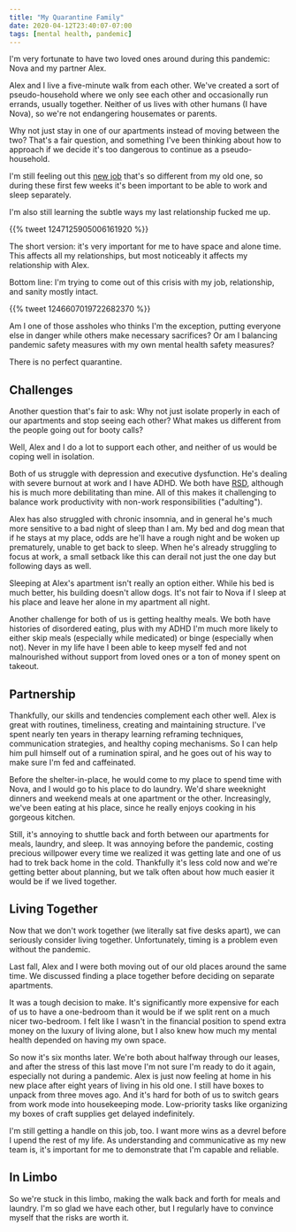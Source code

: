 ```yaml
---
title: "My Quarantine Family"
date: 2020-04-12T23:40:07-07:00
tags: [mental health, pandemic]
---
```


I'm very fortunate to have two loved ones around during this pandemic: Nova and my partner Alex.

<!--more-->

Alex and I live a five-minute walk from each other. We've created a sort of pseudo-household where we only see each other and occasionally run errands, usually together. Neither of us lives with other humans (I have Nova), so we're not endangering housemates or parents. 

Why not just stay in one of our apartments instead of moving between the two? That's a fair question, and something I've been thinking about how to approach if we decide it's too dangerous to continue as a pseudo-household.

I'm still feeling out this [new job](https://www.honeycomb.io/blog/right-at-home-in-my-new-role/) that's so different from my old one, so during these first few weeks it's been important to be able to work and sleep separately.

I'm also still learning the subtle ways my last relationship fucked me up.

{{% tweet 1247125905006161920 %}}
<br>

The short version: it's very important for me to have space and alone time. This affects all my relationships, but most noticeably it affects my relationship with Alex. 

Bottom line: I'm trying to come out of this crisis with my job, relationship, and sanity mostly intact.

{{% tweet 1246607019722682370 %}}
<br>

Am I one of those assholes who thinks I'm the exception, putting everyone else in danger while others make necessary sacrifices? Or am I balancing pandemic safety measures with my own mental health safety measures?

There is no perfect quarantine.

## Challenges

Another question that's fair to ask: Why not just isolate properly in each of our apartments and stop seeing each other? What makes us different from the people going out for booty calls?

Well, Alex and I do a lot to support each other, and neither of us would be coping well in isolation.

Both of us struggle with depression and executive dysfunction. He's dealing with severe burnout at work and I have ADHD. We both have [RSD](https://www.psychologytoday.com/us/blog/friendship-20/201907/what-is-rejection-sensitive-dysphoria), although his is much more debilitating than mine. All of this makes it challenging to balance work productivity with non-work responsibilities ("adulting").

Alex has also struggled with chronic insomnia, and in general he's much more sensitive to a bad night of sleep than I am. My bed and dog mean that if he stays at my place, odds are he'll have a rough night and be woken up prematurely, unable to get back to sleep. When he's already struggling to focus at work, a small setback like this can derail not just the one day but following days as well.

Sleeping at Alex's apartment isn't really an option either. While his bed is much better, his building doesn't allow dogs. It's not fair to Nova if I sleep at his place and leave her alone in my apartment all night.

Another challenge for both of us is getting healthy meals. We both have histories of disordered eating, plus with my ADHD I'm much more likely to either skip meals (especially while medicated) or binge (especially when not). Never in my life have I been able to keep myself fed and not malnourished without support from loved ones or a ton of money spent on takeout.

## Partnership

Thankfully, our skills and tendencies complement each other well. Alex is great with routines, timeliness, creating and maintaining structure. I've spent nearly ten years in therapy learning reframing techniques, communication strategies, and healthy coping mechanisms. So I can help him pull himself out of a rumination spiral, and he goes out of his way to make sure I'm fed and caffeinated.

Before the shelter-in-place, he would come to my place to spend time with Nova, and I would go to his place to do laundry. We'd share weeknight dinners and weekend meals at one apartment or the other. Increasingly, we've been eating at his place, since he really enjoys cooking in his gorgeous kitchen.

Still, it's annoying to shuttle back and forth between our apartments for meals, laundry, and sleep. It was annoying before the pandemic, costing precious willpower every time we realized it was getting late and one of us had to trek back home in the cold. Thankfully it's less cold now and we're getting better about planning, but we talk often about how much easier it would be if we lived together.

## Living Together

Now that we don't work together (we literally sat five desks apart), we can seriously consider living together. Unfortunately, timing is a problem even without the pandemic.

Last fall, Alex and I were both moving out of our old places around the same time. We discussed finding a place together before deciding on separate apartments.

It was a tough decision to make. It's significantly more expensive for each of us to have a one-bedroom than it would be if we split rent on a much nicer two-bedroom. I felt like I wasn't in the financial position to spend extra money on the luxury of living alone, but I also knew how much my mental health depended on having my own space.

So now it's six months later. We're both about halfway through our leases, and after the stress of this last move I'm not sure I'm ready to do it again, especially not during a pandemic. Alex is just now feeling at home in his new place after eight years of living in his old one. I still have boxes to unpack from three moves ago. And it's hard for both of us to switch gears from work mode into housekeeping mode. Low-priority tasks like organizing my boxes of craft supplies get delayed indefinitely.

I'm still getting a handle on this job, too. I want more wins as a devrel before I upend the rest of my life. As understanding and communicative as my new team is, it's important for me to demonstrate that I'm capable and reliable.

## In Limbo

So we're stuck in this limbo, making the walk back and forth for meals and laundry. I'm so glad we have each other, but I regularly have to convince myself that the risks are worth it.